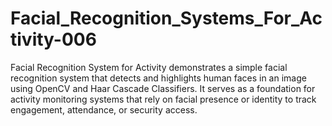 # Facial_Recognition_Systems_For_Activity-006
Facial Recognition System for Activity demonstrates a simple facial recognition system that detects and highlights human faces in an image using OpenCV and Haar Cascade Classifiers. It serves as a foundation for activity monitoring systems that rely on facial presence or identity to track engagement, attendance, or security access.
